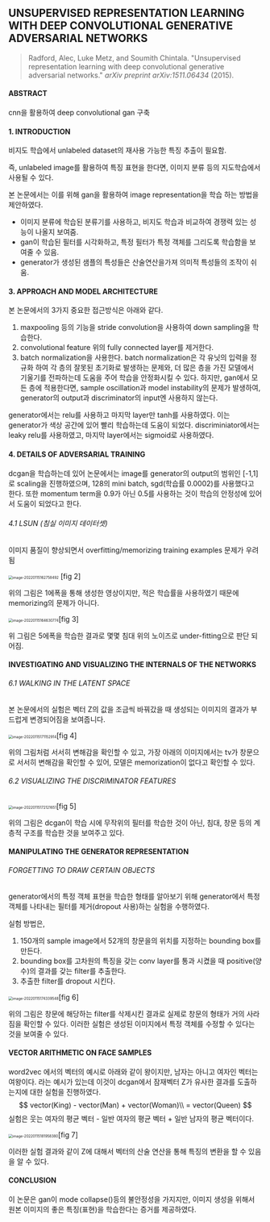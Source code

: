 ## UNSUPERVISED REPRESENTATION LEARNING WITH DEEP CONVOLUTIONAL GENERATIVE ADVERSARIAL NETWORKS

> Radford, Alec, Luke Metz, and Soumith Chintala. "Unsupervised representation learning with deep convolutional generative adversarial networks." *arXiv preprint arXiv:1511.06434* (2015).

#### ABSTRACT

cnn을 활용하여 deep convolutional gan 구축

#### 1. INTRODUCTION

비지도 학습에서 unlabeled dataset의 재사용 가능한 특징 추출이 필요함.

즉, unlabeled image를 활용하여 특징 표현을 한다면, 이미지 분류 등의 지도학습에서 사용될 수 있다.

본 논문에서는 이를 위해 gan을 활용하여 image representation을 학습 하는 방법을 제안하였다.

- 이미지 분류에 학습된 분류기를 사용하고, 비지도 학습과 비교하여 경쟁력 있는 성능이 나올지 보여줌.
- gan이 학습된 필터를 시각화하고, 특정 필터가 특정 객체를 그리도록 학습함을 보여줄 수 있음.
- generator가 생성된 샘플의 특성들은 산술연산을가져 의미적 특성들의 조작이 쉬움.

#### 3. APPROACH AND MODEL ARCHITECTURE

본 논문에서의 3가지 중요한 접근방식은 아래와 같다.

1. maxpooling 등의 기능을 stride convolution을 사용하여 down sampling을 학습한다.
2. convolutional feature 위의 fully connected layer를 제거한다.
3. batch normalization을 사용한다. batch normalization은 각 유닛의 입력을 정규화 하여 각 층의 잘못된 초기화로 발생하는 문제와, 더 많은 층을 가진 모델에서 기울기를 전파하는데 도움을 주어 학습을 안정화시킬 수 있다. 하지만, gan에서 모든 층에 적용한다면, sample oscillation과 model instability의 문제가 발생하여, generator의 output과 discriminator의 input엔 사용하지 않는다.

generator에서는 relu를 사용하고 마지막 layer만 tanh를 사용하였다. 이는 generator가 색상 공간에 있어 빨리 학습하는데 도움이 되었다.
discriminiator에서는 leaky relu를 사용하였고, 마지막 layer에서는  sigmoid로 사용하였다. 

#### 4. DETAILS OF ADVERSARIAL TRAINING

dcgan을 학습하는데 있어 논문에서는 image를 generator의 output의 범위인 [-1,1] 로 scaling을 진행하였으며, 128의 mini batch, sgd(학습률 0.0002)를 사용했다고 한다. 또한 momentum term을  0.9가 아닌 0.5를 사용하는 것이 학습의 안정성에 있어서 도움이 되었다고 한다.

###### 4.1 LSUN (침실 이미지 데이터셋)

이미지 품질이 향상되면서 overfitting/memorizing training examples 문제가 우려됨

<img src="C:\Users\hyunsoo\AppData\Roaming\Typora\typora-user-images\image-20220115162758492.png" alt="image-20220115162758492" style="zoom:50%;" /> [fig 2]

위의 그림은 1에폭을 통해 생성한 영상이지만, 적은 학습률을 사용하였기 때문에 memorizing의 문제가 아니다.

<img src="C:\Users\hyunsoo\AppData\Roaming\Typora\typora-user-images\image-20220115164630774.png" alt="image-20220115164630774" style="zoom:50%;" />[fig 3]

위 그림은 5에폭을 학습한 결과로 몇몇 침대 위의 노이즈로 under-fitting으로 판단 되어짐.

#### INVESTIGATING AND VISUALIZING THE INTERNALS OF THE NETWORKS

###### 6.1 WALKING IN THE LATENT SPACE

본 논문에서의 실험은 벡터 Z의 값을 조금씩 바꿔갔을 때 생성되는 이미지의 결과가 부드럽게 변경되어짐을 보여줍니다.

<img src="C:\Users\hyunsoo\AppData\Roaming\Typora\typora-user-images\image-20220115171152914.png" alt="image-20220115171152914" style="zoom:50%;" />[fig 4]

위의 그림처럼 서서히 변해감을 확인할 수 있고, 가장 아래의 이미지에서는 tv가 창문으로 서서히 변해감을 확인할 수 있어, 모델은 memorization이 없다고 확인할 수 있다.

###### 6.2 VISUALIZING THE DISCRIMINATOR FEATURES

<img src="C:\Users\hyunsoo\AppData\Roaming\Typora\typora-user-images\image-20220115172121651.png" alt="image-20220115172121651" style="zoom:50%;" />[fig 5]

위의 그림은 dcgan이 학습 시에 무작위의 필터를 학습한 것이 아닌, 침대, 창문 등의 계층적 구조를 학습한 것을 보여주고 있다.

#### MANIPULATING THE GENERATOR REPRESENTATION

###### FORGETTING TO DRAW CERTAIN OBJECTS

generator에서의  특정 객체 표현을 학습한 형태를 알아보기 위해 generator에서 특정 객체를 나타내는 필터를 제거(dropout 사용)하는 실험을 수행하였다.

실험 방법은,

1. 150개의 sample image에서 52개의 창문을의 위치를 지정하는 bounding box를 만든다.
2. bounding box를 고차원의 특징을 갖는 conv layer를 통과 시켰을 때 positive(양수)의 결과를 갖는 filter를 추출한다.
3. 추출한 filter를 dropout 시킨다.

<img src="C:\Users\hyunsoo\AppData\Roaming\Typora\typora-user-images\image-20220115174339548.png" alt="image-20220115174339548" style="zoom:50%;" />[fig 6]

위의 그림은 창문에 해당하는 filter를 삭제시킨 결과로 실제로 창문의 형태가 거의 사라짐을 확인할 수 있다. 이러한 실험은 생성된 이미지에서 특정 객체를 수정할 수 있다는 것을 보여줄 수 있다.

#### VECTOR ARITHMETIC ON FACE SAMPLES

word2vec 에서의 벡터의 예시로 아래와 같이 왕이지만, 남자는 아니고 여자인 벡터는 여왕이다. 라는 예시가 있는데 이것이 dcgan에서 잠재벡터 Z가 유사한 결과를 도출하는지에 대한 실험을 진행하였다.
$$
vector(King) - vector(Man) + vector(Woman)\\
= vector(Queen)
$$
실험은 웃는 여자의 평균 벡터 - 일반 여자의 평균 벡터 + 일반 남자의 평균 벡터이다.

<img src="C:\Users\hyunsoo\AppData\Roaming\Typora\typora-user-images\image-20220115181958380.png" alt="image-20220115181958380" style="zoom:50%;" />[fig 7]

이러한 실험 결과와 같이 Z에 대해서 벡터의 산술 연산을 통해 특징의 변환을 할 수 있음을 알 수 있다.

#### CONCLUSION

이 논문은 gan이 mode collapse()등의 불안정성을 가지지만, 이미지 생성을 위해서 원본 이미지의 좋은 특징(표현)을 학습한다는 증거를 제공하였다.

